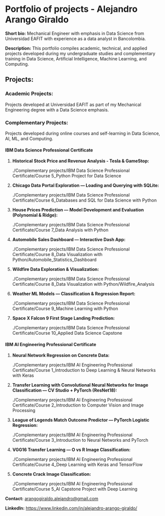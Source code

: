 # Portfolio of projects - Alejandro Arango Giraldo

**Short bio:** Mechanical Engineer with emphasis in Data Science from Universidad EAFIT with experience as a data analyst in Bancolombia.

**Description:** This portfolio compiles academic, technical, and applied projects developed during my undergraduate studies and complementary training in Data Science, Artificial Intelligence, Machine Learning, and Computing.

## Projects:

### Academic Projects:
Projects developed at Universidad EAFIT as part of my Mechanical Engineering degree with a Data Science emphasis.

### Complementary Projects:
Projects developed during online courses and self-learning in Data Science, AI, ML, and Computing.

#### IBM Data Science Professional Certificate

1. **Historical Stock Price and Revenue Analysis - Tesla & GameStop:**
   
   ./Complementary projects/IBM Data Science Professional Certificate/Course 5_Python Project for Data Science
   
2. **Chicago Data Portal Exploration — Loading and Querying with SQLite:**
   
   ./Complementary projects/IBM Data Science Professional Certificate/Course 6_Databases and SQL for Data Science with Python
   
3. **House Prices Prediction — Model Development and Evaluation (Polynomial & Ridge):**
   
   ./Complementary projects/IBM Data Science Professional Certificate/Course 7_Data Analysis with Python
   
4. **Automobile Sales Dashboard — Interactive Dash App:**
   
   ./Complementary projects/IBM Data Science Professional Certificate/Course 8_Data Visualization with Python/Automobile_Statistics_Dashboard
  
5. **Wildfire Data Exploration & Visualization:**
    
    ./Complementary projects/IBM Data Science Professional Certificate/Course 8_Data Visualization with Python/Wildfire_Analysis
   
6. **Weather ML Models — Classification & Regression Report:**
    
    ./Complementary projects/IBM Data Science Professional Certificate/Course 9_Machine Learning with Python
  
7. **Space X Falcon 9 First Stage Landing Prediction:**
    
    ./Complementary projects/IBM Data Science Professional Certificate/Course 10_Applied Data Science Capstone

#### IBM AI Engineering Professional Certificate

1. **Neural Network Regression on Concrete Data:**
   
   ./Complementary projects/IBM AI Engineering Professional Certificate/Course 1_Introduction to Deep Learning & Neural Networks with Keras
   
2. **Transfer Learning with Convolutional Neural Networks for Image Classification — CV Studio + PyTorch (ResNet18):**
   
   ./Complementary projects/IBM AI Engineering Professional Certificate/Course 2_Introduction to Computer Vision and Image Processing
   
3. **League of Legends Match Outcome Predictor — PyTorch Logistic Regression:**
   
   ./Complementary projects/IBM AI Engineering Professional Certificate/Course 3_Introduction to Neural Networks and PyTorch

4. **VGG16 Transfer Learning — O vs R Image Classification:**
   
   ./Complementary projects/IBM AI Engineering Professional Certificate/Course 4_Deep Learning with Keras and TensorFlow

5. **Concrete Crack Image Classification:**
   
   ./Complementary projects/IBM AI Engineering Professional Certificate/Course 5_AI Capstone Project with Deep Learning

**Contact:** arangogiraldo.alejandro@gmail.com 

**LinkedIn:** https://www.linkedin.com/in/alejandro-arango-giraldo/
